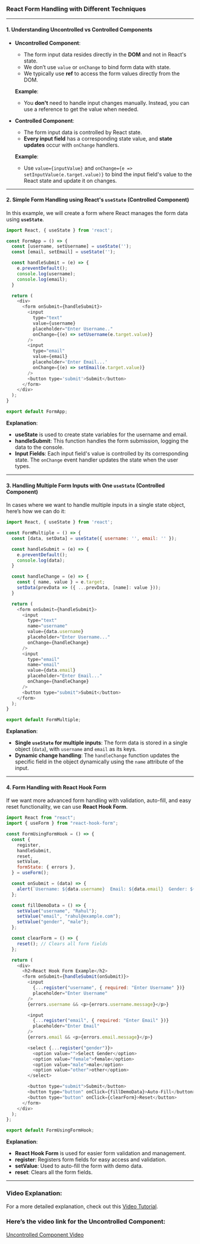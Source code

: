 ### **React Form Handling with Different Techniques**

---

#### **1. Understanding Uncontrolled vs Controlled Components**

* **Uncontrolled Component**:

  * The form input data resides directly in the **DOM** and not in React's state.
  * We don’t use `value` or `onChange` to bind form data with state.
  * We typically use **ref** to access the form values directly from the DOM.

  **Example**:

  * You **don't** need to handle input changes manually. Instead, you can use a reference to get the value when needed.

* **Controlled Component**:

  * The form input data is controlled by React state.
  * **Every input field** has a corresponding state value, and **state updates** occur with `onChange` handlers.

  **Example**:

  * Use `value={inputValue}` and `onChange={e => setInputValue(e.target.value)}` to bind the input field's value to the React state and update it on changes.

---

#### **2. Simple Form Handling using React's `useState` (Controlled Component)**

In this example, we will create a form where React manages the form data using **`useState`**.

```javascript
import React, { useState } from 'react';

const FormApp = () => {
  const [username, setUsername] = useState('');
  const [email, setEmail] = useState('');

  const handleSubmit = (e) => {
    e.preventDefault();
    console.log(username);   
    console.log(email);   
  }

  return (
    <div>
      <form onSubmit={handleSubmit}>  
        <input
          type="text"
          value={username}
          placeholder="Enter Username.."
          onChange={(e) => setUsername(e.target.value)}
        />
        <input 
          type="email" 
          value={email} 
          placeholder='Enter Email...' 
          onChange={(e) => setEmail(e.target.value)} 
        />
        <button type='submit'>Submit</button>
      </form>
    </div>
  );
}

export default FormApp;
```

**Explanation**:

* **useState** is used to create state variables for the username and email.
* **handleSubmit**: This function handles the form submission, logging the data to the console.
* **Input Fields**: Each input field's value is controlled by its corresponding state. The `onChange` event handler updates the state when the user types.

---

#### **3. Handling Multiple Form Inputs with One `useState` (Controlled Component)**

In cases where we want to handle multiple inputs in a single state object, here’s how we can do it:

```javascript
import React, { useState } from 'react';

const FormMultiple = () => {
  const [data, setData] = useState({ username: '', email: '' });

  const handleSubmit = (e) => {
    e.preventDefault();
    console.log(data);
  }

  const handleChange = (e) => {
    const { name, value } = e.target;
    setData(prevData => ({ ...prevData, [name]: value }));
  }

  return (
    <form onSubmit={handleSubmit}>
      <input
        type="text"
        name="username"
        value={data.username}
        placeholder="Enter Username..."
        onChange={handleChange}
      />
      <input
        type="email"
        name="email"
        value={data.email}
        placeholder="Enter Email..."
        onChange={handleChange}
      />
      <button type="submit">Submit</button>
    </form>
  );
}

export default FormMultiple;
```

**Explanation**:

* **Single `useState` for multiple inputs**: The form data is stored in a single object (`data`), with `username` and `email` as its keys.
* **Dynamic change handling**: The `handleChange` function updates the specific field in the object dynamically using the `name` attribute of the input.

---

#### **4. Form Handling with React Hook Form**

If we want more advanced form handling with validation, auto-fill, and easy reset functionality, we can use **React Hook Form**.

```javascript
import React from "react";
import { useForm } from "react-hook-form";

const FormUsingFormHook = () => {
  const {
    register,
    handleSubmit,
    reset,
    setValue,
    formState: { errors },
  } = useForm();

  const onSubmit = (data) => {
    alert(`Username: ${data.username}  Email: ${data.email}  Gender: ${data.gender}`);
  };

  const fillDemoData = () => {
    setValue("username", "Rahul");
    setValue("email", "rahul@example.com");
    setValue("gender", "male");
  };

  const clearForm = () => {
    reset(); // Clears all form fields
  };

  return (
    <div>
      <h2>React Hook Form Example</h2>
      <form onSubmit={handleSubmit(onSubmit)}>
        <input
          {...register("username", { required: "Enter Username" })}
          placeholder="Enter Username"
        />
        {errors.username && <p>{errors.username.message}</p>}

        <input
          {...register("email", { required: "Enter Email" })}
          placeholder="Enter Email"
        />
        {errors.email && <p>{errors.email.message}</p>}

        <select {...register("gender")}>
          <option value="">Select Gender</option>
          <option value="female">female</option>
          <option value="male">male</option>
          <option value="other">other</option>
        </select>

        <button type="submit">Submit</button>
        <button type="button" onClick={fillDemoData}>Auto-Fill</button>
        <button type="button" onClick={clearForm}>Reset</button>
      </form>
    </div>
  );
};

export default FormUsingFormHook;
```

**Explanation**:

* **React Hook Form** is used for easier form validation and management.
* **register**: Registers form fields for easy access and validation.
* **setValue**: Used to auto-fill the form with demo data.
* **reset**: Clears all the form fields.

---

### **Video Explanation:**

For a more detailed explanation, check out this [Video Tutorial](https://drive.google.com/file/d/12m3gJLyZXcB1cqJ3-_jk1bKdwQ5diBDJ/view?usp=sharing).


### Here’s the video link for the Uncontrolled Component:

[Uncontrolled Component Video](https://drive.google.com/file/d/1GSgpGGUDL2RBrlCo3SCkUNbcut53WYql/view?usp=sharing)


